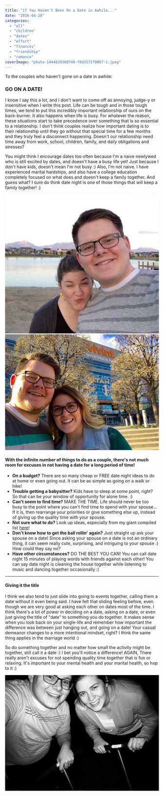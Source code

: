 ```yaml
---
title: "If You Haven't Been On a Date in Awhile..."
date: "2016-04-28"
categories: 
  - "all"
  - "children"
  - "dates"
  - "effort"
  - "finances"
  - "friendship"
  - "romance"
coverImage: "photo-1444839368740-f0d3572f8067-1.jpeg"
---
```


To the couples who haven't gone on a date in awhile:

### GO ON A DATE!

I know I say this a lot, and I don't want to come off as annoying, judge-y or insensitive when I write this post. Life can be tough and in those tough times, we tend to put this incredibly important relationship of ours on the back-burner. It also happens when life is busy. For whatever the reason, these situations start to take precedence over something that is so essential to a relationship. I don't think couples realize how important dating is to their relationship until they go without that special time for a few months and they truly feel a disconnect happening. Doesn't our relationship need time away from work, school, children, family, and daily obligations and stresses?

You might think I encourage dates too often because I'm a naive newlywed who is still excited by dates, and doesn't have a busy life yet! Just because I don't have kids, doesn't mean I'm not busy :) Also, I'm not naive. I have experienced marital hardships, and also have a college education completely focused on what does and doesn't keep a family together. And guess what? I sure do think date night is one of those things that will keep a family together! :)

![IMG_0149](/images/IMG_0149.jpg) ![IMG_0294](/images/IMG_0294.jpg)

#### With the infinite number of things to do as a couple, there's not much room for excuses in not having a date for a long period of time!

- **On a budget?** There are so many cheap or FREE date night ideas to do at home or even going out. It can be as simple as going on a walk or hike!
- **Trouble getting a babysitter?** Kids have to sleep at some point, right? So that can be your window of opportunity for alone time. :)
- **Can't seem to find time?** MAKE THE TIME. Life should never be too busy to the point where you can't find time to spend with your spouse... If it is, then rearrange your priorities or give something else up, instead of giving up the quality time with your spouse.
- **Not sure what to do?** Look up ideas, especially from my giant compiled list [here](http://freshlymarried.com/wp-content/uploads/2015/04/DatenightsMasterListIdeas.pdf)!
- **Don't know how to get the ball rollin' again?** Just straight up ask your spouse on a date! Since asking your spouse on a date is not an ordinary thing, it can seem really cute, surprising, and intriguing to your spouse :) How could they say no?
- **Have other circumstances?** DO THE BEST YOU CAN! You can call date night 15 minutes of playing words with friends against each other! You can say date night is cleaning the house together while listening to music and dancing together occasionally :)

* * *

#### Giving it the title

I think we also tend to just slide into going to events together, calling them a date without it even being said. I have felt that sliding feeling before, even though we are very good at asking each other on dates most of the time. I think there's a lot of power in deciding on a date, asking on a date, or even just giving the title of "date" to something you do together. It makes sense when you look back on your single-life and remember how important the difference was between just hanging out, and going on a date! Your casual demeanor changes to a more intentional mindset, right? I think the same thing applies in the marriage world :)

So do something together and no matter how small the activity might be together, still call it a date :) I bet you'll notice a difference! AGAIN, There really aren't excuses for not spending quality time together that is fun or relaxing. It's important to your mental health and your marital health, so hop to it :)

![go on a date, date night, importance of dating, date your spouse, date ideas, lots of date ideas, date night ideas, newlywed date nights, married date nights, dating in marriage, marriage advice, marriage help, marriage inspiration, no excuses for missing date night opportunities](/images/IMG_0469.jpg)
